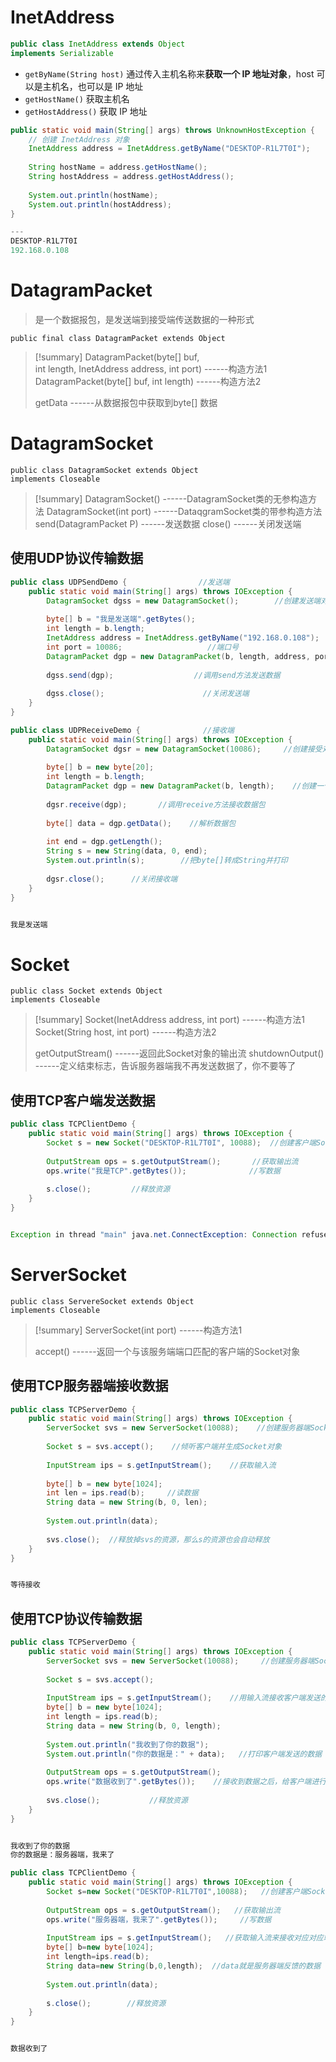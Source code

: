 # InetAddress
```java
public class InetAddress extends Object
implements Serializable
```

- `getByName(String host)` 通过传入主机名称来**获取一个 IP 地址对象**，host 可以是主机名，也可以是 IP 地址
- `getHostName()` 获取主机名
- `getHostAddress()` 获取 IP 地址

```java
public static void main(String[] args) throws UnknownHostException {  
	// 创建 InetAddress 对象
    InetAddress address = InetAddress.getByName("DESKTOP-R1L7T0I");  
  
    String hostName = address.getHostName();  
    String hostAddress = address.getHostAddress();  
  
    System.out.println(hostName);  
    System.out.println(hostAddress);  
}

---
DESKTOP-R1L7T0I
192.168.0.108
```

# DatagramPacket
>是一个数据报包，是发送端到接受端传送数据的一种形式

```
public final class DatagramPacket extends Object
```

>[!summary]
>DatagramPacket(byte[] buf, int length, InetAddress address, int port)  ------构造方法1
>DatagramPacket(byte[] buf, int length)  ------构造方法2
>
>getData  ------从数据报包中获取到byte[] 数据

# DatagramSocket
```
public class DatagramSocket extends Object
implements Closeable
```

>[!summary]
>DatagramSocket()  ------DatagramSocket类的无参构造方法
>DatagramSocket(int port)  ------DataqgramSocket类的带参构造方法
>send(DatagramPacket P)  ------发送数据
>close()  ------关闭发送端

## 使用UDP协议传输数据
```java
public class UDPSendDemo {                //发送端
    public static void main(String[] args) throws IOException {  
        DatagramSocket dgss = new DatagramSocket();        //创建发送端对象  
  
        byte[] b = "我是发送端".getBytes();  
        int length = b.length;  
        InetAddress address = InetAddress.getByName("192.168.0.108");      //创建一个ip地址对象  
        int port = 10086;                   //端口号  
        DatagramPacket dgp = new DatagramPacket(b, length, address, port);     //创建数据包  
  
        dgss.send(dgp);                  //调用send方法发送数据  
  
        dgss.close();                      //关闭发送端  
    }  
}
```

```java
public class UDPReceiveDemo {              //接收端
    public static void main(String[] args) throws IOException {  
        DatagramSocket dgsr = new DatagramSocket(10086);     //创建接受对象  
  
        byte[] b = new byte[20];  
        int length = b.length;  
        DatagramPacket dgp = new DatagramPacket(b, length);    //创建一个用于接收的数据包  
  
        dgsr.receive(dgp);       //调用receive方法接收数据包  
  
        byte[] data = dgp.getData();    //解析数据包  
  
        int end = dgp.getLength();  
        String s = new String(data, 0, end);  
        System.out.println(s);        //把byte[]转成String并打印  
  
        dgsr.close();      //关闭接收端  
    }  
}


我是发送端
```

# Socket
```
public class Socket extends Object
implements Closeable
```

>[!summary]
>Socket(InetAddress address, int port)  ------构造方法1
>Socket(String host, int port)  ------构造方法2
>
>getOutputStream()  ------返回此Socket对象的输出流
>shutdownOutput()  ------定义结束标志，告诉服务器端我不再发送数据了，你不要等了

## 使用TCP客户端发送数据
```java
public class TCPClientDemo {  
    public static void main(String[] args) throws IOException {  
        Socket s = new Socket("DESKTOP-R1L7T0I", 10088);  //创建客户端Socket对象  
  
        OutputStream ops = s.getOutputStream();       //获取输出流  
        ops.write("我是TCP".getBytes());              //写数据  
  
        s.close();         //释放资源  
    }  
}


Exception in thread "main" java.net.ConnectException: Connection refused: connect
```

# ServerSocket
```
public class ServereSocket extends Object
implements Closeable
```

>[!summary]
>ServerSocket(int port)  ------构造方法1
>
>accept()  ------返回一个与该服务端端口匹配的客户端的Socket对象

## 使用TCP服务器端接收数据
```java
public class TCPServerDemo {  
    public static void main(String[] args) throws IOException {  
        ServerSocket svs = new ServerSocket(10088);    //创建服务器端Socket对象  
  
        Socket s = svs.accept();    //倾听客户端并生成Socket对象  
  
        InputStream ips = s.getInputStream();    //获取输入流  
  
        byte[] b = new byte[1024];  
        int len = ips.read(b);     //读数据  
        String data = new String(b, 0, len);  
  
        System.out.println(data);  
  
        svs.close();  //释放掉svs的资源，那么s的资源也会自动释放  
    }  
}


等待接收
```

## 使用TCP协议传输数据
```java
public class TCPServerDemo {  
    public static void main(String[] args) throws IOException {  
        ServerSocket svs = new ServerSocket(10088);     //创建服务器端Socket对象  
  
        Socket s = svs.accept();  
  
        InputStream ips = s.getInputStream();    //用输入流接收客户端发送的数据  
        byte[] b = new byte[1024];  
        int length = ips.read(b);  
        String data = new String(b, 0, length);  
  
        System.out.println("我收到了你的数据");  
        System.out.println("你的数据是：" + data);   //打印客户端发送的数据  
  
        OutputStream ops = s.getOutputStream();  
        ops.write("数据收到了".getBytes());    //接收到数据之后，给客户端进行反馈  
  
        svs.close();           //释放资源  
    }  
}


我收到了你的数据
你的数据是：服务器端，我来了
```

```java
public class TCPClientDemo {  
    public static void main(String[] args) throws IOException {  
        Socket s=new Socket("DESKTOP-R1L7T0I",10088);   //创建客户端Socket对象  
  
        OutputStream ops = s.getOutputStream();   //获取输出流  
        ops.write("服务器端，我来了".getBytes());     //写数据  
  
        InputStream ips = s.getInputStream();   //获取输入流来接收对应对应端口的服务器反馈  
        byte[] b=new byte[1024];  
        int length=ips.read(b);  
        String data=new String(b,0,length);  //data就是服务器端反馈的数据  
  
        System.out.println(data);  
  
        s.close();        //释放资源  
    }  
}


数据收到了
```




















































